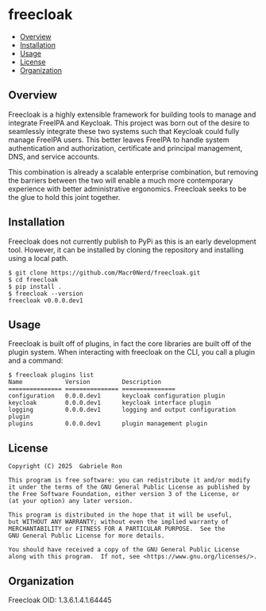 # freecloak

 - [Overview](#overview)
 - [Installation](#installation)
 - [Usage](#usage)
 - [License](#license)
 - [Organization](#organization)

## Overview
Freecloak is a highly extensible framework for building tools to manage and
integrate FreeIPA and Keycloak. This project was born out of the desire to
seamlessly integrate these two systems such that Keycloak could fully manage
FreeIPA users. This better leaves FreeIPA to handle system authentication and
authorization, certificate and principal management, DNS, and service accounts.

This combination is already a scalable enterprise combination, but removing the
barriers between the two will enable a much more contemporary experience with
better administrative ergonomics. Freecloak seeks to be the glue to hold this
joint together.

## Installation
Freecloak does not currently publish to PyPi as this is an early development
tool. However, it can be installed by cloning the repository and installing
using a local path.

```shell
$ git clone https://github.com/Macr0Nerd/freecloak.git
$ cd freecloak
$ pip install .
$ freecloak --version
freecloak v0.0.0.dev1
```

## Usage
Freecloak is built off of plugins, in fact the core libraries are built off
of the plugin system. When interacting with freecloak on the CLI, you call a
plugin and a command:

```shell
$ freecloak plugins list
Name            Version         Description
=============== =============== ===============
configuration   0.0.0.dev1      keycloak configuration plugin
keycloak        0.0.0.dev1      keycloak interface plugin
logging         0.0.0.dev1      logging and output configuration plugin
plugins         0.0.0.dev1      plugin management plugin
```

## License
    Copyright (C) 2025  Gabriele Ron

    This program is free software: you can redistribute it and/or modify
    it under the terms of the GNU General Public License as published by
    the Free Software Foundation, either version 3 of the License, or
    (at your option) any later version.

    This program is distributed in the hope that it will be useful,
    but WITHOUT ANY WARRANTY; without even the implied warranty of
    MERCHANTABILITY or FITNESS FOR A PARTICULAR PURPOSE.  See the
    GNU General Public License for more details.

    You should have received a copy of the GNU General Public License
    along with this program.  If not, see <https://www.gnu.org/licenses/>.

## Organization
Freecloak OID: 1.3.6.1.4.1.64445
